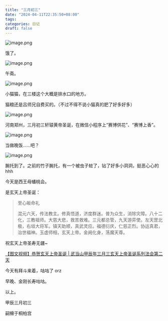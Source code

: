 ```yaml
---
title: "三月初三"
date: "2024-04-11T22:35:50+08:00"
tags: 
categories: 日记
draft: false
---
```

![image.png](https://cdn.jsdelivr.net/gh/luo029/blogimage@main/24%200411%202238%2057.png)

饿了。

![image.png](https://cdn.jsdelivr.net/gh/luo029/blogimage@main/24%200411%202239%2012.png)

午斋。

![image.png](https://cdn.jsdelivr.net/gh/luo029/blogimage@main/24%200411%202239%2024.png)

小猫猫，在三楼这个大概是排水口的地方。

猫粮还是吕师兄自费买的。（不过不得不说小猫真的肥了好多好多）

![image.png](https://cdn.jsdelivr.net/gh/luo029/blogimage@main/24%200411%202240%2027.png)

河南郑州，三月初三轩辕黄帝圣诞，在微信小程序上“赛博供花”、“赛博上香”。

![image.png](https://cdn.jsdelivr.net/gh/luo029/blogimage@main/24%200411%202241%2044.png)

当做晚饭……吧？

![image.png](https://cdn.jsdelivr.net/gh/luo029/blogimage@main/24%200411%202241%2055.png)

腕托到了。之前的竹子腕托，有一个被虫子蛀了，钻了好多小洞洞，挺恶心心的 hhh

今天是西王母蟠桃会。

是玄天上帝圣诞：

> 至心皈命礼
> 
> 混元六天，传法教主。修真悟道，济度群迷。普为众生，消除灾障。八十二化，三教祖师。大慈大悲，救苦救难。三元都总管，九天游弈使。左天罡北极，右垣大将军。镇天助顺，真武灵应。福德衍庆，仁慈正烈。协运真君，治世福神。玉虚师相，玄天上帝。金阙化身，荡魔天尊。

祝玄天上帝圣寿无疆~

[【图文视频】恭贺玄天上帝圣诞 | 武当山甲辰年三月三玄天上帝圣诞系列法会第二天](https://mp.weixin.qq.com/s/M9wRCkn4Ug850tR7TUcrTw)

今天有拜斗来着，咕咕了 orz

早晚、金刚长寿咕咕。

以上。

甲辰三月初三

嗣檙于桐柏宫